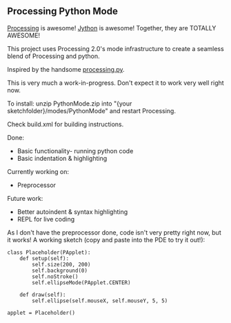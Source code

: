 Processing Python Mode
----------------------

[Processing](http://www.processing.org/) is awesome! [Jython](http://www.jython.org/) is awesome! Together, they are TOTALLY AWESOME!

This project uses Processing 2.0's mode infrastructure to create a seamless blend of Processing and python.

Inspired by the handsome [processing.py](https://github.com/jdf/processing.py).

This is very much a work-in-progress. Don't expect it to work very well right now.

To install: unzip PythonMode.zip into "{your sketchfolder}/modes/PythonMode" and restart Processing.

Check build.xml for building instructions.

Done:
- Basic functionality- running python code
- Basic indentation & highlighting

Currently working on:
- Preprocessor

Future work:
- Better autoindent & syntax highlighting
- REPL for live coding

As I don't have the preprocessor done, code isn't very pretty right now, but it works!
A working sketch (copy and paste into the PDE to try it out!):
	
	class Placeholder(PApplet):
		def setup(self):
			self.size(200, 200)
			self.background(0)
			self.noStroke()
			self.ellipseMode(PApplet.CENTER)
	
		def draw(self):
			self.ellipse(self.mouseX, self.mouseY, 5, 5)
	
	applet = Placeholder()